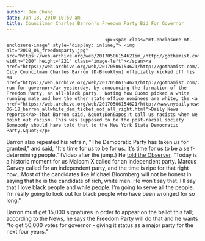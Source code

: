 ```yaml
---
author: Jen Chung
date: Jun 18, 2010 10:59 am
title: Councilman Charles Barron's Freedom Party Bid For Governor
---
```


	
										<p><span class="mt-enclosure mt-enclosure-image" style="display: inline;"> <img alt="2010_06_freedomparty.jpg" src="https://web.archive.org/web/20170506154621im_/http://gothamist.com/attachments/jen/2010_06_freedomparty.jpg" width="200" height="221" class="image-left"></span><a href="https://web.archive.org/web/20170506154621/http://gothamist.com/2008/09/21/barron_not_afraid_to_bring_hugo_thr.php">Outspoken</a> City Councilman Charles Barron (D-Brooklyn) officially kicked off his <a href="https://web.archive.org/web/20170506154621/http://gothamist.com/2010/06/15/councilman_barrons_run_for_governor.php">&quot;protest&quot; run for governor</a> yesterday, by announcing the formation of the Freedom Party, an all-black party.  Noting how Cuomo picked a white running mate and how the other state office nominees are white, the <a href="https://web.archive.org/web/20170506154621/http://www.nydailynews.com/news/2010/06/18/2010-06-18_barron_allwhite_dem_ticket_not_all_right.html">Daily News reports</a> that Barron said, &quot;Don&apos;t call us racists when we point out racism. This was supposed to be the post-racial society. Somebody should have told that to the New York State Democratic Party.&quot;</p>

<p>Barron also repeated his refrain, &quot;The Democratic Party has taken us for granted,&quot;  and said, &quot;It&apos;s time for us to be for us. It&apos;s time for us to be a self-determining people.&quot; (Video after the jump.)  He <a href="https://web.archive.org/web/20170506154621/http://www.observer.com/2010/politics/you-mighty-race-says-charles-barron-campaign-kick">told the Observer</a>, &quot;Today is a historic moment for us Malcom X called for an independent party. Marcus Garvey called for an independent party, and the time is ripe for that right now.. Most of the candidates like Michael Bloomberg will not be honest in saying that he is the candidate of rich, white men. He won&#x2019;t say that. I&#x2019;ll say that I love black people and while people. I&#x2019;m going to serve all the people, I&#x2019;m really going to look out for black people who have been wronged for so long.&quot;</p>

<p>Barron must get 15,000 signatures in order to appear on the ballot this fall; according to the News, he says the Freedom Party will do that and he wants &quot;to get 50,000 votes for governor - giving it status as a major party for the next four years.&quot;</p>					
										
									
				